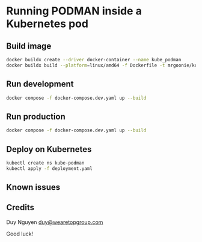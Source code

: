 # Running PODMAN inside a Kubernetes pod

## Build image

```bash
docker buildx create --driver docker-container --name kube_podman
docker buildx build --platform=linux/amd64 -f Dockerfile -t mrgoonie/kube-podman:2 --cache-from=type=registry,ref=mrgoonie/kube-podman --builder kube_podman .
```

## Run development

```bash
docker compose -f docker-compose.dev.yaml up --build
```

## Run production

```bash
docker compose -f docker-compose.dev.yaml up --build
```

## Deploy on Kubernetes

```bash
kubectl create ns kube-podman
kubectl apply -f deployment.yaml
```

## Known issues

## Credits

Duy Nguyen <duy@wearetopgroup.com>

Good luck!